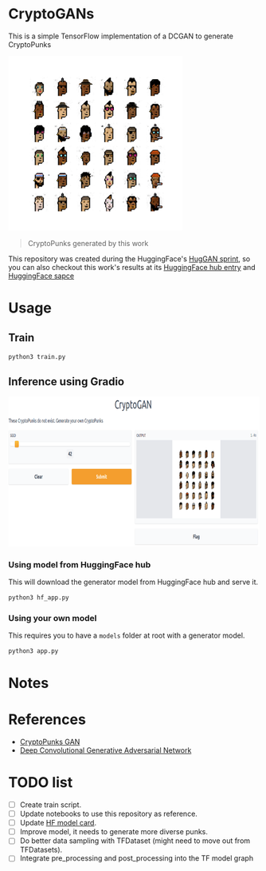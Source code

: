 # CryptoGANs
This is a simple TensorFlow implementation of a DCGAN to generate CryptoPunks

<img src="./assets/gen_samples.png" width="350" height="350">

> CryptoPunks generated by this work

This repository was created during the HuggingFace's [HugGAN sprint](https://github.com/huggingface/community-events/tree/main/huggan), so you can also checkout this work's results at its [HuggingFace hub entry](https://huggingface.co/huggan/crypto-gan) and [HuggingFace sapce](https://huggingface.co/spaces/huggan/crypto-gan)


# Usage

## Train
```bash
python3 train.py
```

## Inference using Gradio
<img src="./assets/gradio_inference.png" width="900" height="300">

### Using model from HuggingFace hub
This will download the generator model from HuggingFace hub and serve it.
```bash
python3 hf_app.py
```

### Using your own model
This requires you to have a `models` folder at root with a generator model.
```bash
python3 app.py
```

# Notes

# References
- [CryptoPunks GAN](https://github.com/teddykoker/cryptopunks-gan)
- [Deep Convolutional Generative Adversarial Network](https://www.tensorflow.org/tutorials/generative/dcgan)

# TODO list
- [ ] Create train script.
- [ ] Update notebooks to use this repository as reference.
- [ ] Update [HF model card]((https://huggingface.co/huggan/crypto-gan)).
- [ ] Improve model, it needs to generate more diverse punks.
- [ ] Do better data sampling with TFDataset (might need to move out from TFDatasets).
- [ ] Integrate pre_processing and post_processing into the TF model graph